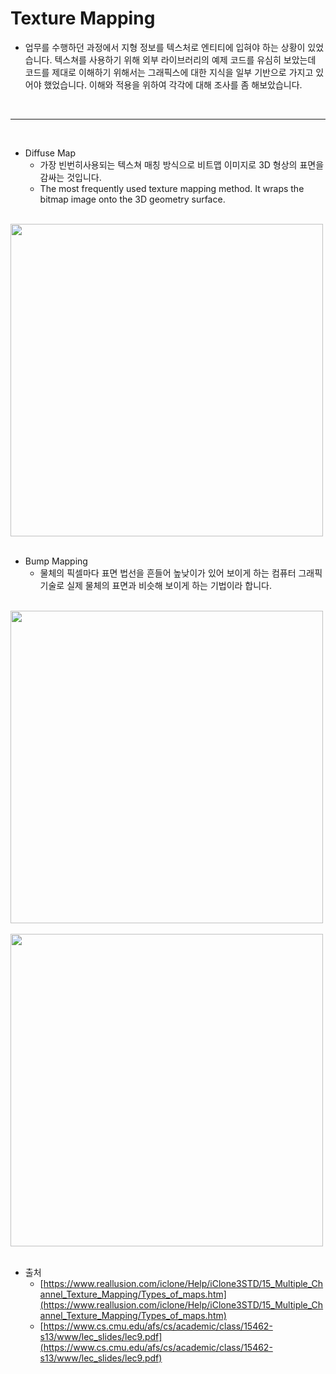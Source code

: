# Texture Mapping

- 업무를 수행하던 과정에서 지형 정보를 텍스처로 엔티티에 입혀야 하는 상황이 있었습니다. 텍스쳐를 사용하기 위해 외부 라이브러리의 예제 코드를 유심히 보았는데 코드를 제대로 이해하기 위해서는 그래픽스에 대한 지식을 일부 기반으로 가지고 있어야 했었습니다. 이해와 적용을 위하여 각각에 대해 조사를 좀 해보았습니다.

<br />

---

<br />

- Diffuse Map
  - 가장 빈번히사용되는 텍스쳐 매칭 방식으로 비트맵 이미지로 3D 형상의 표면을 감싸는 것입니다.
  - The most frequently used texture mapping method. It wraps the bitmap image onto the 3D geometry surface.

<br />

<img src="https://github.com/muilyang12/what_i_studied/assets/78548830/aeb92be1-6b19-4dd7-88ef-900a30713103" width=500 />

<br />
<br />

- Bump Mapping
  - 물체의 픽셀마다 표면 법선을 흔들어 높낮이가 있어 보이게 하는 컴퓨터 그래픽 기술로 실제 물체의 표면과 비슷해 보이게 하는 기법이라 합니다.

<br />

<img src="https://github.com/muilyang12/what_i_studied/assets/78548830/c161c3d4-4340-4a49-a6e7-74364f5eceb7" width=500 />

<br />
<br />

<img src="https://github.com/muilyang12/what_i_studied/assets/78548830/9a0e5b84-2f04-4c37-8b90-67135e6e36a8" width=500 />

<br />
<br />

- 출처
  - [https://www.reallusion.com/iclone/Help/iClone3STD/15_Multiple_Channel_Texture_Mapping/Types_of_maps.htm](https://www.reallusion.com/iclone/Help/iClone3STD/15_Multiple_Channel_Texture_Mapping/Types_of_maps.htm)
  - [https://www.cs.cmu.edu/afs/cs/academic/class/15462-s13/www/lec_slides/lec9.pdf](https://www.cs.cmu.edu/afs/cs/academic/class/15462-s13/www/lec_slides/lec9.pdf)
